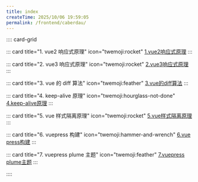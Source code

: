 ```yaml
---
title: index
createTime: 2025/10/06 19:59:05
permalink: /frontend/caberdau/
---
```


:::: card-grid

::: card title="1. vue2 响应式原理" icon="twemoji:rocket"
[1.vue2响应式原理](1.vue2响应式原理.md)
:::

::: card title="2. vue3 响应式原理" icon="twemoji:rocket"
[2.vue3响应式原理](2.vue3响应式原理.md)
:::

::: card title="3. vue 的 diff 算法" icon="twemoji:feather"
[3.vue的diff算法](3.vue的diff算法.md)
:::

::: card title="4. keep-alive 原理" icon="twemoji:hourglass-not-done"
[4.keep-alive原理](4.keep-alive原理.md)
:::

::: card title="5. vue 样式隔离原理" icon="twemoji:rocket"
[5.vue样式隔离原理](5.vue样式隔离原理.md)
:::

::: card title="6. vuepress 构建" icon="twemoji:hammer-and-wrench"
[6.vue press构建](6.vue%20press构建.md)
:::

::: card title="7. vuepress plume 主题" icon="twemoji:feather"
[7.vuepress plume主题](7.vuepress%20plume主题.md)
:::

::::